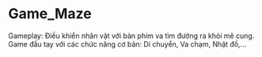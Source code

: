 # Game_Maze
Gameplay: Điều khiển nhân vật với bàn phím va tìm đường ra khỏi mê cung.
Game đầu tay với các chức năng cơ bản: Di chuyển, Va chạm, Nhặt đồ,...
